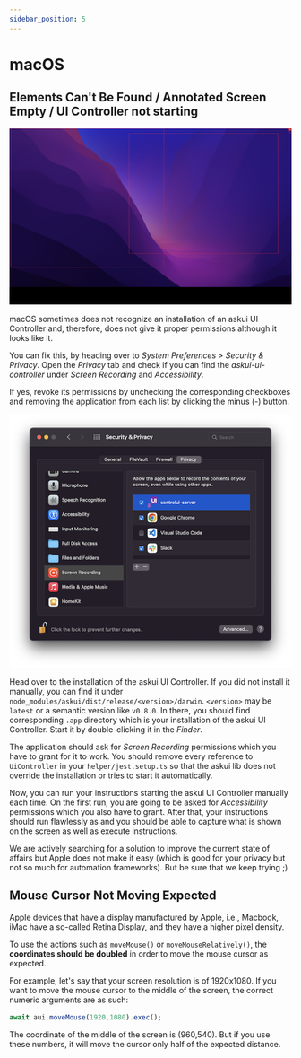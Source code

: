 ```yaml
---
sidebar_position: 5
---
```


# macOS

## Elements Can't Be Found / Annotated Screen Empty / UI Controller not starting

![macOS empty screen captured](./macos-empty-screen.png)

macOS sometimes does not recognize an installation of an askui UI Controller and, therefore,
does not give it proper permissions although it looks like it. 

You can fix this, by heading 
over to *System Preferences > Security & Privacy*.
Open the *Privacy* tab and check if you can find the *askui-ui-controller* under *Screen Recording* and *Accessibility*. 

If yes, revoke its permissions by unchecking 
the corresponding checkboxes and removing the application from each list by clicking the minus 
(*-*) button.

![macOS Privacy settings](./macos-privacy-settings.png)

Head over to the installation of the askui UI Controller. If you did not install it manually, 
you can find it under `node_modules/askui/dist/release/<version>/darwin`. 
`<version>` may be `latest` or a semantic version like `v0.8.0`. In there, you should find 
corresponding `.app` directory which is your installation of the askui UI Controller.
Start it by double-clicking it in the *Finder*.

The application should ask for 
*Screen Recording* permissions which you have to grant for it to work. You should 
remove every reference to `UiController` in your `helper/jest.setup.ts` so that 
the askui lib does not override the installation or tries to start it automatically.

Now, you can 
run your instructions starting the askui UI Controller manually each time. On the first run,
you are going to be asked for *Accessibility* permissions 
which you also have to grant. After that, your instructions should run flawlessly as and you should 
be able to capture what is shown on the screen as well as execute instructions.

We are actively searching for a solution to improve the current state of affairs but Apple
does not make it easy (which is good for your privacy but not so much for automation frameworks). 
But be sure that we keep trying ;) 


## Mouse Cursor Not Moving Expected

Apple devices that have a display manufactured by Apple, i.e., Macbook, iMac have a so-called Retina Display, and they have a higher pixel density. 

To use the actions such as `moveMouse()` or `moveMouseRelatively()`, the **coordinates should be doubled** in order to move the mouse cursor as expected.

For example, let's say that your screen resolution is of 1920x1080. If you want to move the mouse cursor to the middle of the screen, the correct numeric arguments are as such:

```javascript
await aui.moveMouse(1920,1080).exec();
```

The coordinate of the middle of the screen is (960,540). But if you use these numbers, it will move the cursor only half of the expected distance.
